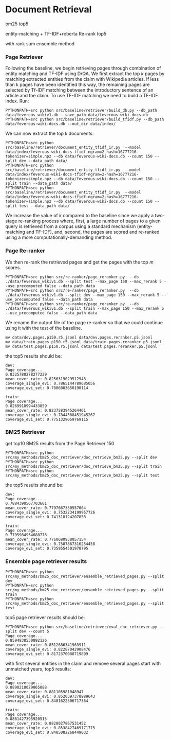 # Document Retrieval

bm25 top5

entity-matching + TF-IDF+roberta Re-rank top5

with rank sum ensemble method 



### Page Retriever

Following the baseline,  we begin retrieving pages through combination of entity matching and TF-IDF using DrQA. We first extract the top $k$ pages by matching extracted entities from the claim with Wikipedia articles. If less than k pages have been identified this way, the remaining pages are selected by Tf-IDF matching between the introductory sentence of an article and the claim. To use TF-IDF matching we need to build a TF-IDF index. Run:

```
PYTHONPATH=src python src/baseline/retriever/build_db.py --db_path data/feverous_wikiv1.db --save_path data/feverous-wiki-docs.db
PYTHONPATH=src python src/baseline/retriever/build_tfidf.py --db_path data/feverous-wiki-docs.db --out_dir data/index/
```


We can now extract the top k documents:

 ```
PYTHONPATH=src python src/baseline/retriever/document_entity_tfidf_ir.py  --model data/index/feverous-wiki-docs-tfidf-ngram=2-hash=16777216-tokenizer=simple.npz --db data/feverous-wiki-docs.db --count 150 --split dev --data_path data/
PYTHONPATH=src python src/baseline/retriever/document_entity_tfidf_ir.py  --model data/index/feverous-wiki-docs-tfidf-ngram=2-hash=16777216-tokenizer=simple.npz --db data/feverous-wiki-docs.db --count 150 --split train --data_path data/
PYTHONPATH=src python src/baseline/retriever/document_entity_tfidf_ir.py  --model data/index/feverous-wiki-docs-tfidf-ngram=2-hash=16777216-tokenizer=simple.npz --db data/feverous-wiki-docs.db --count 150 --split test --data_path data/
 ```

 We increase the value of $k$ compared to the baseline since we apply a two-stage re-ranking process where, first, a large number of pages to a given query is retrieved from a corpus using a standard mechanism (entity-matching and TF-IDF), and, second, the pages are scored and re-ranked using a more computationally-demanding method.

 ### Page Re-ranker

 We then re-rank the retrieved pages and get the pages with the top $m$ scores.

 ```
PYTHONPATH=src python src/re-ranker/page_reranker.py  --db ./data/feverous_wikiv1.db --split test --max_page 150 --max_rerank 5 --use_precomputed false --data_path data
PYTHONPATH=src python src/re-ranker/page_reranker.py  --db ./data/feverous_wikiv1.db --split dev --max_page 150 --max_rerank 5 --use_precomputed false --data_path data
PYTHONPATH=src python src/re-ranker/page_reranker.py  --db ./data/feverous_wikiv1.db --split train --max_page 150 --max_rerank 5 --use_precomputed false --data_path data
 ```

We rename the output file of the page re-ranker so that we could continue using it with the test of the baseline.

```
mv data/dev.pages.p150.r5.jsonl data/dev.pages.reranker.p5.jsonl
mv data/train.pages.p150.r5.jsonl data/train.pages.reranker.p5.jsonl
mv data/test.pages.p150.r5.jsonl data/test.pages.reranker.p5.jsonl
```

the top5 results should be:
```
dev:
Page coverage...
0.8325780278277229
mean_cover_rate: 0.8256319029512943
coverage_single_evi: 0.7865144789685056
coverage_evi_set: 0.7806083650190114

train:
Page coverage...
0.8269918994433859
mean_cover_rate: 0.8237583945264461
coverage_single_evi: 0.7844588451945267
coverage_evi_set: 0.7751329059769115
```


### BM25 Retriever

get top10 BM25 results from the Page Retriever 150

```
PYTHONPATH=src python src/my_methods/bm25_doc_retriever/doc_retrieve_bm25.py --split dev
PYTHONPATH=src python src/my_methods/bm25_doc_retriever/doc_retrieve_bm25.py --split train
PYTHONPATH=src python src/my_methods/bm25_doc_retriever/doc_retrieve_bm25.py --split test
```

the top5 results shound be:
```
dev:
Page coverage...
0.7884390567703601
mean_cover_rate: 0.7797667330557064
coverage_single_evi: 0.7532234199957726
coverage_evi_set: 0.741318124207858

train:
Page coverage...
0.7795984934688776
mean_cover_rate: 0.7760680930057154
coverage_single_evi: 0.7507867316254458
coverage_evi_set: 0.7359554501970795
```

### Ensemble page retriever results

```
PYTHONPATH=src python src/my_methods/bm25_doc_retriever/ensemble_retrieved_pages.py --split dev
PYTHONPATH=src python src/my_methods/bm25_doc_retriever/ensemble_retrieved_pages.py --split train
PYTHONPATH=src python src/my_methods/bm25_doc_retriever/ensemble_retrieved_pages.py --split test
```

top5 page retriever results should be:

```
PYTHONPATH=src python src/baseline/retriever/eval_doc_retriever.py --split dev --count 5
Page coverage...
0.8594838530892126
mean_cover_rate: 0.8512686341963911
coverage_single_evi: 0.82287042908476
coverage_evi_set: 0.8172370088719899
```



with first several entities in the claim and remove several pages start with unmatched years, top5 results:

```
dev:
Page coverage...
0.8890210029065088
mean_cover_rate: 0.881105981048947
coverage_single_evi: 0.8520397378989643
coverage_evi_set: 0.8481622306717364

train:
Page coverage...
0.8861427395920515
mean_cover_rate: 0.8828027867531452
coverage_single_evi: 0.8538427469171775
coverage_evi_set: 0.8485082268449032
```


